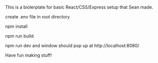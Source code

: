 This is a biolerplate for basic React/CSS/Express setup that Sean made.

create .env file in root directory

npm install

npm run build

npm run dev and window should pop up at http://localhost:8080/

Have fun making stuff!
